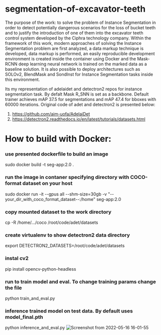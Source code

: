 # segmentation-of-excavator-teeth

The purpose of the work: to solve the problem of Instance Segmentation in order to detect potentially dangerous scenarios for the loss of bucket teeth and to justify the introduction of one of them into the excavator teeth control system developed by the Ciphra technology company. 
Within the framework of this work, modern approaches of solving the Instance Segmentation problem are first analyzed, a data markup technique is developed, data markup is performed, an easily reproducible development environment is created inside the container using Docker and the Mask-RCNN deep learning neural network is trained on the marked data as a baseline solution. It is also possible to deploy architectures such as SOLOv2, BlendMask and SondInst for Instance Segmentation tasks inside this environment.

 Its my representation of adelaidet and detectron2 repos for instance segmentation task. 
 By defalt Mask R_SNN is set as a backbone. Default trainer achieves mAP 37.5 for segmentations and mAP 47.4 for bboxes with 60000 iterations.
 Original code of adet and detectron2 is presented below: 
 1. https://github.com/aim-uofa/AdelaiDet
 2. https://detectron2.readthedocs.io/en/latest/tutorials/datasets.html


# How to build with Docker: 

### use presented dockerfile to build an image
sudo docker build -t seg-app:2.0 .
### run the image in contaner specifying directory with COCO-format dataset on your host
sudo docker run -it --gpus all --shm-size=30gb -v "--your_dir_with_coco_format_dataset--:/home" seg-app:2.0

### copy mounted dataset to the work directory
cp -R /home/.../coco   /root/code/adet/datasets 

### create virtualenv to show detectron2 data directory
export DETECTRON2_DATASETS=/root/code/adet/datasets

### instal cv2
pip install opencv-python-headless

### run to train model and eval. To change training params change the file
python train_and_eval.py  

### inference trained model on test data. By default uses model_final.pth
python inference_and_eval.py
![Screenshot from 2022-05-16 16-01-55](https://user-images.githubusercontent.com/57952207/168669872-34f4b95a-28ac-49bc-a0f5-5ba6e6399db7.png)
